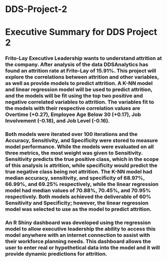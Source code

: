 # DDS-Project-2
# Executive Summary for DDS Project 2

### Frito-Lay Executive Leadership wants to understand attrition at the company. After analysis of the data DDSAnalytics has found an attrition rate at Frito-Lay of 15.91%. This project will explore the correlations between attrition and other variables, as well as provide models to predict attrition. A K-NN model and linear regression model will be used to predict attrition, and the models will be fit using the top two positive and negative correlated variables to attrition. The variables fit to the models with their respective correlation values are Overtime (+0.27), Employee Age Below 30 (+0.17), Job Involvement (-0.18), and Job Level (-0.16).
### Both models were iterated over 100 iterations and the Accuracy, Sensitivity, and Specificity were stored to measure model performance. While the models were evaluated on all three metrics, the most weight was given to Sensitivity. Sensitivity predicts the true positive class, which in the scope of this analysis is attrition, while specificity would predict the true negative class being not attrition. The K-NN model had median accuracy, sensitivity, and specificity of 68.97%, 66.99%, and 69.25% respectively, while the linear regression model had median values of 70.88%, 70.45%, and 70.95% respectively. Both models achieved the deliverable of 60% Sensitivity and Specificity; however, the linear regression model was selected to use as the model to predict attrition.
### An R Shiny dashboard was developed using the regression model to allow executive leadership the ability to access this model anywhere with an internet connection to assist with their workforce planning needs. This dashboard allows the user to enter real or hypothetical data into the model and it will provide dynamic predictions for attrition.

